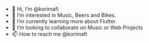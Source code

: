 - 👋 Hi, I’m @korimafi
- 👀 I’m interested in Music, Beers and Bikes.
- 🌱 I’m currently learning more about Flutter.
- 💞️ I’m looking to collaborate on Music or Web Projects
- 📫 How to reach me @korimafi

<!---
korimafi/korimafi is a ✨ special ✨ repository because its `README.md` (this file) appears on your GitHub profile.
You can click the Preview link to take a look at your changes.
--->
